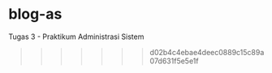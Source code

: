 
# blog-as
Tugas 3 - Praktikum Administrasi Sistem
>>>>>>> d02b4c4ebae4deec0889c15c89a07d631f5e5e1f
